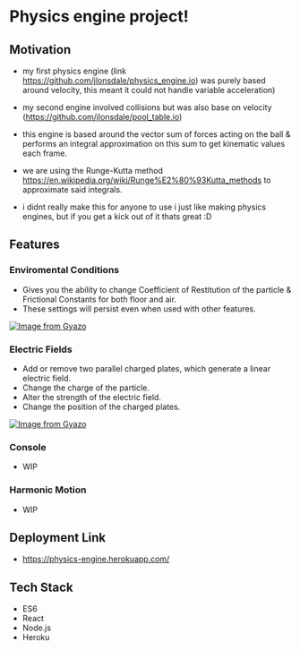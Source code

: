 
# Physics engine project!

## Motivation

- my first physics engine (link https://github.com/jlonsdale/physics_engine.io) was purely based around velocity, this meant it could not handle variable acceleration)

- my second engine involved collisions but was also base on velocity (https://github.com/jlonsdale/pool_table.io)

- this engine is based around the vector sum of forces acting on the ball & performs an integral approximation on this sum to get kinematic values each frame.
- we are using the Runge-Kutta method https://en.wikipedia.org/wiki/Runge%E2%80%93Kutta_methods to approximate said integrals.

- i didnt really make this for anyone to use i just like making physics engines, but if you get a kick out of it thats great :D

## Features

### Enviromental Conditions 

- Gives you the ability to change Coefficient of Restitution of the particle & Frictional Constants for both floor and air.
- These settings will persist even when used with other features.

[![Image from Gyazo](https://i.gyazo.com/5541ca60203ff9f6fd373f71518dacbe.gif)](https://gyazo.com/5541ca60203ff9f6fd373f71518dacbe)

### Electric Fields

- Add or remove two parallel charged plates, which generate a linear electric field.
- Change the charge of the particle.
- Alter the strength of the electric field.
- Change the position of the charged plates.

[![Image from Gyazo](https://i.gyazo.com/6a80a7c41095a722e8141c19feb3be0d.gif)](https://gyazo.com/6a80a7c41095a722e8141c19feb3be0d)

### Console
- WIP

### Harmonic Motion
- WIP

## Deployment Link

-  https://physics-engine.herokuapp.com/

## Tech Stack

- ES6
- React
- Node.js
- Heroku
